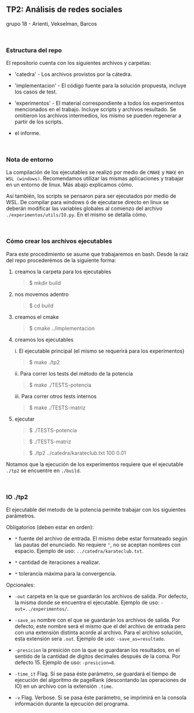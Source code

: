 ## TP2: Análisis de redes sociales	

grupo 18 - Arienti, Vekselman, Barcos


<br>

### Estructura del repo

El repositorio cuenta con los siguientes archivos y carpetas:

- 'catedra' - Los archivos provistos por la cátedra.

- 'implementacion' - El código fuente para la solución propuesta, incluye los casos de test.

- 'experimentos' - El material correspondiente a todos los experimentos mencionados en el trabajo. Incluye scripts y archivos resultado. Se omitieron los archivos intermedios, los mismo se pueden regenerar a partir de los scripts.

- el informe.



<br>

### Nota de entorno

La compilación de los ejecutables se realizó por medio de `CMAKE` y `MAKE` en `WSL (windows)`. Recomendamos utilizar las mismas aplicaciones y trabajar en un entorno de linux. Más abajo explicamos cómo. 

Así también, los scripts se pensaron para ser ejecutados por medio de WSL. De compilar para windows ó de ejecutarse directo en linux se deberán modificar las variables globales al comienzo del archivo `./experimentos/utils/IO.py`. En el mismo se detalla cómo. 



<br>

### Cómo crear los archivos ejecutables

Para este procedimiento se asume que trabajaremos en bash. Desde la raiz del repo procederémos de la siguiente forma:

1. creamos la carpeta para los ejecutables
    > $ mkdir build
    
2. nos movemos adentro
    > $ cd build

3. creamos el cmake
    > $ cmake ../implementacion

4. creamos los ejecutables
    
    i. El ejecutable principal (el mismo se requerirá para los experimentos)
    > $ make ./tp2 

    ii. Para correr los tests del método de la potencia
    > $ make ./TESTS-potencia

    iii. Para correr otros tests internos
    > $ make ./TESTS-matriz

5. ejecutar

    > $ ./TESTS-potencia

    > $ ./TESTS-matriz

    > $ ./tp2 ../catedra/karateclub.txt 100 0.01

Notamos que la ejecución de los experimentos requiere que el ejecutable `./tp2` se encuentre en `./build`.


<br>

### IO ./tp2

El ejecutable del metodo de la potencia permite trabajar con los siguientes parámetros.


Obligatorios (deben estar en orden):

- `*` fuente del archivo de entrada. El mismo debe estar formateado según las pautas del enunciado. No requiere `"`, no se aceptan nombres con espacio. Ejemplo de uso: `../catedra/karateclub.txt`.

- `*` cantidad de iteraciones a realizar.

- `*` tolerancia máxima para la convergencia.


Opcionales:

- `-out` carpeta en la que se guardarán los archivos de salida. Por defecto, la misma donde se encuentra el ejecutable. Ejemplo de uso: `-out=../experimentos/`.

- `-save_as` nombre con el que se guardarán los archivos de salida. Por defecto, este nombre será el mismo que el del archivo de entrada pero con una extensión distinta acorde al archivo. Para el archivo solución, esta extensión sera `.out`. Ejemplo de uso: `-save_as=resultado`. 

- `-presicion` la presición con la que se guardaran los resultados, en el sentido de la cantidad de digitos decimales después de la coma. Por defecto 15. Ejemplo de uso: `-presicion=8`.

- `-time_it` Flag. Si se pasa éste parámetro, se guardará el tiempo de ejecución del algoritmo de pageRank (descontando las operaciones de IO) en un archivo con la extensión `.time`.

- `-v` Flag. Verbose. Si se pasa éste parámetro, se imprimirá en la consola información durante la ejecución del programa.